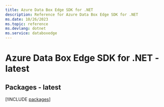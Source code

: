 ```yaml
---
title: Azure Data Box Edge SDK for .NET
description: Reference for Azure Data Box Edge SDK for .NET
ms.date: 10/26/2023
ms.topic: reference
ms.devlang: dotnet
ms.service: databoxedge
---
```

# Azure Data Box Edge SDK for .NET - latest
## Packages - latest
[!INCLUDE [packages](data-box-edge-index.md)]